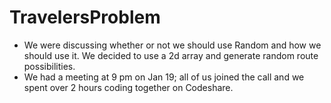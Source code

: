 # TravelersProblem
- We were discussing whether or not we should use Random and how we should use it. We decided to use a 2d array and generate random route possibilities.
- We had a meeting at 9 pm on Jan 19; all of us joined the call and we spent over 2 hours coding together on Codeshare. 
